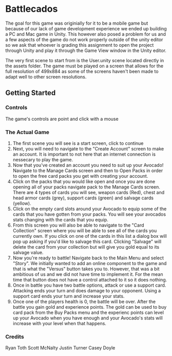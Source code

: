 # Battlecados

The goal for this game was originially for it to be a mobile game but because of our lack of game development experience we ended up building a PC and Mac game in Unity.
This however also posed a problem for us and a few aspects of the game do not work properly outside of the unity editor so we ask that whoever is grading this assignment to open the project through Unity and play it through the Game View window in the Unity editor.

The very first scene to start from is the User.unity scene located directly in the assets folder. The game must be played on a screen that allows for the full resolution of 499x884 as some of the screens haven't been made to adapt well to other screen resolutions.

## Getting Started

### Controls

The game's controls are point and click with a mouse

### The Actual Game

1. The first scene you will see is a start screen, click to continue
2. Next, you will need to navigate to the "Create Account" screen to make an account. It is important to not here that an internet connection is nessecary to play the game.
3. Now that you've created an account you need to suit up your Avocado! Navigate to the Manage Cards screen and then to Open Packs in order to open the free card packs you get with creating your account.
4. Click on the packs that you would like open and once you are done opening all of your packs navigate pack to the Manage Cards screen. There are 4 types of cards you will see, weapon cards (Red), chest and head armor cards (grey), support cards (green) and salvage cards (yellow).
5. Click on the empty card slots around your Avocado to equip some of the cards that you have gotten from your packs. You will see your avocados stats changing with the cards that you equip.
6. From this screen you will also be able to navigate to the "Card Collection" screen where you will be able to see all of the cards you currently own. If you click on one of the cards in this list a dialog box will pop up asking if you'd like to salvage this card. Clicking "Salvage" will delete the card from your collection but will give you gold equal to its salvage value.
7. Now you're ready to battle! Navigate back to the Main Menu and select "Story". We initially wanted to add an online component to the game and that is what the "Versus" button takes you to. However, that was a bit ambitious of us and we did not have time to implement it. For the mean time that button does not have a control attached to it so it does nothing.
8. Once in battle you have two battle options, attack or use a support card. Attacking ends your turn and does damage to your opponent. Using a support card ends your turn and increase your stats.
9. Once one of the players health is 0, the battle will be over. After the battle you gain gold and experience points. The gold can be used to buy card pack from the Buy Packs menu and the experienc points can level up your Avocado when you have enough and your Avocado's stats will increase with your level when that happens.

### Credits
Ryan Toth
Scott McNalty
Justin Turner
Casey Doyle